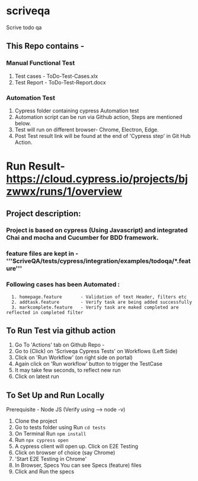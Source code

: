 # scriveqa
Scrive todo qa 

## This Repo contains - 
### Manual Functional Test
  1. Test cases  - ToDo-Test-Cases.xlx 
  2. Test Report - ToDo-Test-Report.docx
  
### Automation Test
  1. Cypress folder containing cypress Automation test
  2. Automation script can be run via Github action, Steps are mentioned below. 
  3. Test will run on different browser- Chrome, Electron, Edge.
  4. Post Test result link will be found at the end of 'Cypress step' in Git Hub Action.
      
# Run Result- https://cloud.cypress.io/projects/bjzwwx/runs/1/overview

## Project description:
  ### Project is based on cypress (Using Javascript) and integrated Chai and mocha and Cucumber for BDD framework.
  ### feature files are kept in - '''ScriveQA/tests/cypress/integration/examples/todoqa/*.feature'''
  ### Following cases has been Automated :
      1. homepage.feature       - Validation of text Header, filters etc
      2. addtask.feature        - Verify task are being added successfully
      3. markcomplete.feature   - Verify task are maked completed are reflected in completed filter
      

## To Run Test via github action
1. Go To 'Actions' tab on Github Repo -
2. Go to (Click) on 'Scriveqa Cypress Tests' on Workflows (Left Side)
3. Click on 'Run Workflow' (on right side on portal)
4. Again click on 'Run workflow' button to trigger the TestCase
5. It may take few seconds, to reflect new run
6. Click on latest run

## To Set Up and Run Locally 
   Prerequisite - Node JS (Verify using --> node -v)

1. Clone the project
2. Go to tests folder using
   Run ```cd tests```
3. On Terminal 
   Run ```npm install```
4. Run ```npx cypress open```
5. A cypress client will open up. Click on E2E Testing
6. Click on browser of choice (say Chrome)
7. 'Start E2E Testing in Chrome'
8. In Browser, Specs You can see Specs (feature) files
9. Click and Run the specs
